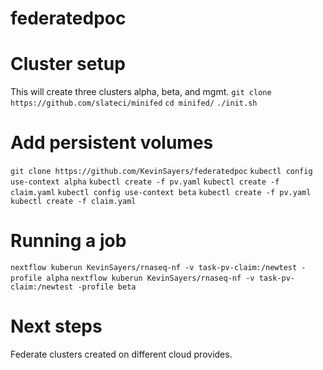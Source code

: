 # federatedpoc

# Cluster setup
This will create three clusters alpha, beta, and mgmt. 
```git clone https://github.com/slateci/minifed```
```cd minifed/```
```./init.sh```

# Add persistent volumes
```git clone https://github.com/KevinSayers/federatedpoc```
```kubectl config use-context alpha```
```kubectl create -f pv.yaml```
```kubectl create -f claim.yaml```
```kubectl config use-context beta```
```kubectl create -f pv.yaml```
```kubectl create -f claim.yaml```

# Running a job 
```nextflow kuberun KevinSayers/rnaseq-nf -v task-pv-claim:/newtest -profile alpha```
```nextflow kuberun KevinSayers/rnaseq-nf -v task-pv-claim:/newtest -profile beta```

# Next steps
Federate clusters created on different cloud provides. 

